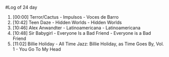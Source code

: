 #Log of 24 day

1. [00:00] Terror/Cactus - Impulsos - Voces de Barro
1. [10:42] Teen Daze - Hidden Worlds - Hidden Worlds
1. [10:46] Alex Anwandter - Latinoamericana - Latinoamericana
1. [10:48] Sir Babygirl - Everyone Is a Bad Friend - Everyone is a Bad Friend
1. [11:02] Billie Holiday - All Time Jazz: Billie Holiday, as Time Goes By, Vol. 1 - You Go To My Head
